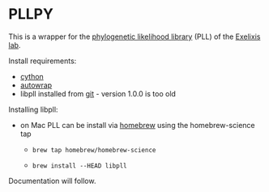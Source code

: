 # PLLPY
This is a wrapper for the [phylogenetic likelihood library](http://www.libpll.org/) (PLL) of the [Exelixis lab](http://sco.h-its.org/exelixis/index.html).

Install requirements:

- [cython](http://cython.org/)
- [autowrap](https://github.com/uweschmitt/autowrap)
- libpll installed from [git](https://www.assembla.com/code/phylogenetic-likelihood-library/git/nodes/master) - version 1.0.0 is too old

Installing libpll:

- on Mac PLL can be install via [homebrew](http://brew.sh/) using the homebrew-science tap

   - `brew tap homebrew/homebrew-science`

   - `brew install --HEAD libpll`

Documentation will follow.